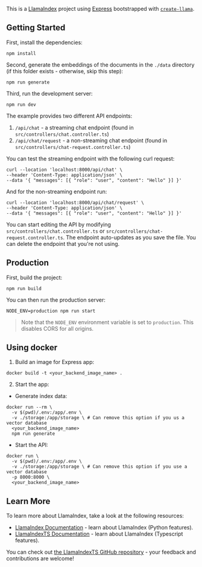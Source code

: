 This is a [LlamaIndex](https://www.llamaindex.ai/) project using [Express](https://expressjs.com/) bootstrapped with [`create-llama`](https://github.com/run-llama/LlamaIndexTS/tree/main/packages/create-llama).

## Getting Started

First, install the dependencies:

```
npm install
```

Second, generate the embeddings of the documents in the `./data` directory (if this folder exists - otherwise, skip this step):

```
npm run generate
```

Third, run the development server:

```
npm run dev
```

The example provides two different API endpoints:

1. `/api/chat` - a streaming chat endpoint (found in `src/controllers/chat.controller.ts`)
2. `/api/chat/request` - a non-streaming chat endpoint (found in `src/controllers/chat-request.controller.ts`)

You can test the streaming endpoint with the following curl request:

```
curl --location 'localhost:8000/api/chat' \
--header 'Content-Type: application/json' \
--data '{ "messages": [{ "role": "user", "content": "Hello" }] }'
```

And for the non-streaming endpoint run:

```
curl --location 'localhost:8000/api/chat/request' \
--header 'Content-Type: application/json' \
--data '{ "messages": [{ "role": "user", "content": "Hello" }] }'
```

You can start editing the API by modifying `src/controllers/chat.controller.ts` or `src/controllers/chat-request.controller.ts`. The endpoint auto-updates as you save the file.
You can delete the endpoint that you're not using.

## Production

First, build the project:

```
npm run build
```

You can then run the production server:

```
NODE_ENV=production npm run start
```

> Note that the `NODE_ENV` environment variable is set to `production`. This disables CORS for all origins.

## Using docker

1. Build an image for Express app:

```
docker build -t <your_backend_image_name> .
```

2. Start the app:

- Generate index data:

```
docker run --rm \
  -v $(pwd)/.env:/app/.env \
  -v ./storage:/app/storage \ # Can remove this option if you us a vector database
  <your_backend_image_name>
  npm run generate
```

- Start the API:

```
docker run \
  -v $(pwd)/.env:/app/.env \
  -v ./storage:/app/storage \ # Can remove this option if you use a vector database
  -p 8000:8000 \
  <your_backend_image_name>
```

## Learn More

To learn more about LlamaIndex, take a look at the following resources:

- [LlamaIndex Documentation](https://docs.llamaindex.ai) - learn about LlamaIndex (Python features).
- [LlamaIndexTS Documentation](https://ts.llamaindex.ai) - learn about LlamaIndex (Typescript features).

You can check out [the LlamaIndexTS GitHub repository](https://github.com/run-llama/LlamaIndexTS) - your feedback and contributions are welcome!
